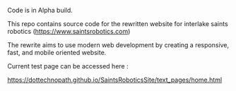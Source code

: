 Code is in Alpha build.

This repo contains source code for the rewritten website for interlake saints robotics (https://www.saintsrobotics.com)

The rewrite aims to use modern web development by creating a responsive, fast, and mobile oriented website.

Current test page can be accessed here :

https://dottechnopath.github.io/SaintsRoboticsSite/text_pages/home.html
